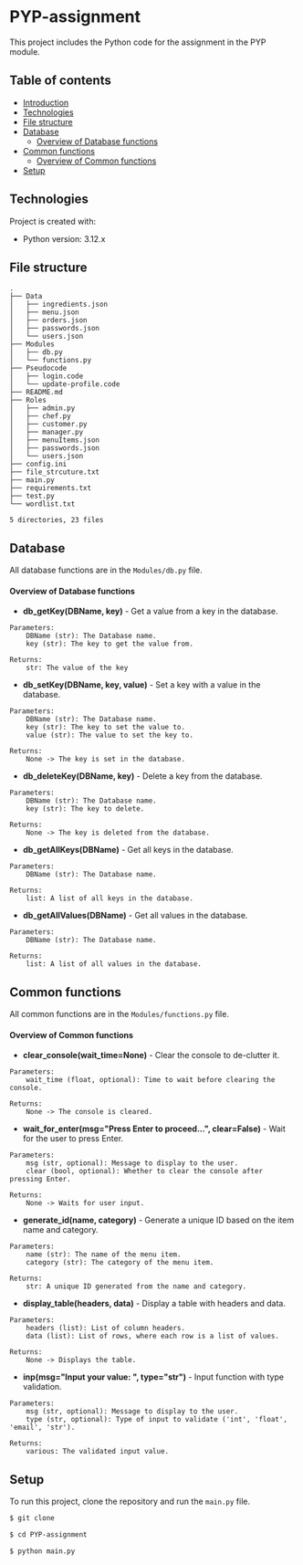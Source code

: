 # PYP-assignment
This project includes the Python code for the assignment in the PYP module.

## Table of contents
* [Introduction](#pyp-assignment)
* [Technologies](#technologies)
* [File structure](#file-structure)
* [Database](#database)
    * [Overview of Database functions](#overview-of-database-functions)
* [Common functions](#common-functions)
    * [Overview of Common functions](#overview-of-common-functions)
* [Setup](#setup)

## Technologies
Project is created with:
* Python version: 3.12.x

## File structure
```ascii
.
├── Data
│   ├── ingredients.json
│   ├── menu.json
│   ├── orders.json
│   ├── passwords.json
│   └── users.json
├── Modules
│   ├── db.py
│   └── functions.py
├── Pseudocode
│   ├── login.code
│   └── update-profile.code
├── README.md
├── Roles
│   ├── admin.py
│   ├── chef.py
│   ├── customer.py
│   ├── manager.py
│   ├── menuItems.json
│   ├── passwords.json
│   └── users.json
├── config.ini
├── file_strcuture.txt
├── main.py
├── requirements.txt
├── test.py
└── wordlist.txt

5 directories, 23 files
```

## Database
All database functions are in the `Modules/db.py` file.

#### Overview of Database functions
* **db_getKey(DBName, key)** - Get a value from a key in the database.
```
Parameters:
    DBName (str): The Database name.
    key (str): The key to get the value from.

Returns:
    str: The value of the key
```

* **db_setKey(DBName, key, value)** - Set a key with a value in the database.
```
Parameters:
    DBName (str): The Database name.
    key (str): The key to set the value to.
    value (str): The value to set the key to.

Returns:
    None -> The key is set in the database.
```

* **db_deleteKey(DBName, key)** - Delete a key from the database.
```
Parameters:
    DBName (str): The Database name.
    key (str): The key to delete.

Returns:
    None -> The key is deleted from the database.
```

* **db_getAllKeys(DBName)** - Get all keys in the database.
```
Parameters:
    DBName (str): The Database name.

Returns:
    list: A list of all keys in the database.
```

* **db_getAllValues(DBName)** - Get all values in the database.
```
Parameters:
    DBName (str): The Database name.

Returns:
    list: A list of all values in the database.
```

## Common functions
All common functions are in the `Modules/functions.py` file.

#### Overview of Common functions
* **clear_console(wait_time=None)** - Clear the console to de-clutter it.
```
Parameters:
    wait_time (float, optional): Time to wait before clearing the console.

Returns:
    None -> The console is cleared.
```

* **wait_for_enter(msg="Press Enter to proceed...", clear=False)** - Wait for the user to press Enter.
```
Parameters:
    msg (str, optional): Message to display to the user.
    clear (bool, optional): Whether to clear the console after pressing Enter.

Returns:
    None -> Waits for user input.
```

* **generate_id(name, category)** - Generate a unique ID based on the item name and category.
```
Parameters:
    name (str): The name of the menu item.
    category (str): The category of the menu item.

Returns:
    str: A unique ID generated from the name and category.
```

* **display_table(headers, data)** - Display a table with headers and data.
```
Parameters:
    headers (list): List of column headers.
    data (list): List of rows, where each row is a list of values.

Returns:
    None -> Displays the table.
```

* **inp(msg="Input your value: ", type="str")** - Input function with type validation.
```
Parameters:
    msg (str, optional): Message to display to the user.
    type (str, optional): Type of input to validate ('int', 'float', 'email', 'str').

Returns:
    various: The validated input value.
```

## Setup
To run this project, clone the repository and run the `main.py` file.
```sh
$ git clone
```
```sh
$ cd PYP-assignment
```
```sh
$ python main.py
```